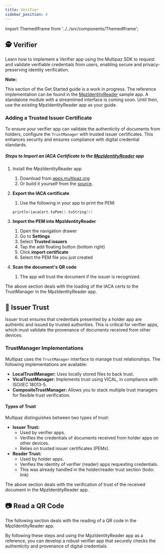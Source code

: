 ```yaml
---
title: Verifier
sidebar_position: 4
---
```


import ThemedIframe from '../../src/components/ThemedIframe';

## **🕵️ Verifier**

Learn how to implement a Verifier app using the Multipaz SDK to request and validate verifiable credentials from users, enabling secure and privacy-preserving identity verification.

**Note:**

This section of the Get Started guide is a work in progress. The reference implementation can be found in the [MpzIdentityReader](https://github.com/davidz25/MpzIdentityReader) sample app. A standalone module with a streamlined interface is coming soon. Until then, use the existing MpzIdentityReader app as your guide.

### **Adding a Trusted Issuer Certificate**

To ensure your verifier app can validate the authenticity of documents from holders, configure the `TrustManager` with trusted issuer certificates. This enhances security and ensures compliance with digital credential standards.

##### Steps to Import an IACA Certificate to the [MpzIdentityReader](https://github.com/davidz25/MpzIdentityReader) app

1. Install the MpzIdentityReader app
    1. Download from [apps.multipaz.org](http://apps.multipaz.org/)
    2. Or build it yourself from the [source](https://github.com/davidz25/MpzIdentityReader).

2. **Export the IACA certificate**
    1. Use the following in your app to print the PEM:
    
    ```kotlin
    println(iacaCert.toPem().toString()) 
    ```
3. **Import the PEM into MpzIdentityReader**
    1. Open the navigation drawer
    2. Go to **Settings**
    3. Select **Trusted issuers**
    4. Tap the add floating button (bottom right)
    5. Click **import certificate**
    6. Select the PEM file you just created
4. **Scan the document's QR code**
    1. The app will trust the document if the issuer is recognized.

<ThemedIframe
  githubUrl="https://github.com/davidz25/MpzIdentityReader/blob/cdd2a4f05c2cb6e95014f66683b90986ce07a35d/composeApp/src/commonMain/kotlin/org/multipaz/identityreader/TrustedIssuersScreen.kt#L156-L160"
/>

The above section deals with the loading of the IACA certs to the TrustManager in the MpzIdentityReader app.

## **🏢 Issuer Trust**

Issuer trust ensures that credentials presented by a holder app are authentic and issued by trusted authorities. This is critical for verifier apps, which must validate the provenance of documents received from other devices.

### **TrustManager Implementations**

Multipaz uses the `TrustManager` interface to manage trust relationships. The following implementations are available:

* **LocalTrustManager:** Uses locally stored files to back trust.
* **VicalTrustManager:** Implements trust using VICAL, in compliance with ISO/IEC 18013-5.
* **CompositeTrustManager:** Allows you to stack multiple trust managers for flexible trust verification.

#### **Types of Trust**

Multipaz distinguishes between two types of trust:

* **Issuer Trust:**
    * Used by verifier apps.
    * Verifies the credentials of documents received from holder apps on other devices.
    * Relies on trusted issuer certificates (PEMs).
* **Reader Trust:**
    * Used by holder apps.
    * Verifies the identity of verifier (reader) apps requesting credentials.
    * This was already handled in the holder/reader trust section (todo: link)

<ThemedIframe
  githubUrl="https://github.com/davidz25/MpzIdentityReader/blob/cdd2a4f05c2cb6e95014f66683b90986ce07a35d/composeApp/src/commonMain/kotlin/org/multipaz/identityreader/ShowResultsScreen.kt#L144-L210"
/>

The above section deals with the verification of trust of the received document in the MpzIdentityReader app.

## **📷 Read a QR Code**

The following section deals with the reading of a QR code in the MpzIdentityReader app.

<ThemedIframe
  githubUrl="https://github.com/davidz25/MpzIdentityReader/blob/cdd2a4f05c2cb6e95014f66683b90986ce07a35d/composeApp/src/commonMain/kotlin/org/multipaz/identityreader/ScanQrScreen.kt#L90-L103"
/>

By following these steps and using the MpzIdentityReader app as a reference, you can develop a robust verifier app that securely checks the authenticity and provenance of digital credentials.